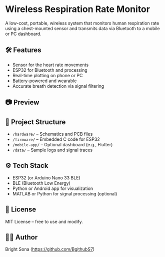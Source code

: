 # Wireless Respiration Rate Monitor

A low-cost, portable, wireless system that monitors human respiration rate using a chest-mounted sensor and transmits data via Bluetooth to a mobile or PC dashboard.

## 🛠️ Features
- Sensor for the heart rate movements 
- ESP32 for Bluetooth and processing
- Real-time plotting on phone or PC
- Battery-powered and wearable
- Accurate breath detection via signal filtering

## 📷 Preview


## 📂 Project Structure
- `/hardware/` – Schematics and PCB files
- `/firmware/` – Embedded C code for ESP32
- `/mobile-app/` – Optional dashboard (e.g., Flutter)
- `/data/` – Sample logs and signal traces

## ⚙️ Tech Stack
- ESP32 (or Arduino Nano 33 BLE)
- BLE (Bluetooth Low Energy)
- Python or Android app for visualization
- MATLAB or Python for signal processing (optional)

## 📄 License
MIT License – free to use and modify.

## 🙋‍♂️ Author
Bright Sona (https://github.com/BgithubS7)

